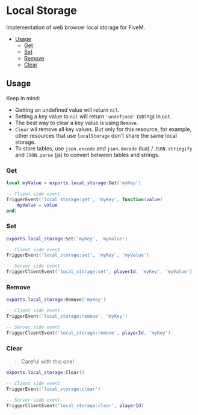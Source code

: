 # Local Storage

Implementation of web browser local storage for FiveM.

- [Usage](#usage)
  - [Get](#get)
  - [Set](#set)
  - [Remove](#remove)
  - [Clear](#clear)

## Usage

Keep in mind:

- Getting an undefined value will return `nil`.
- Setting a key value to `nil` will return `'undefined'` (string) in `Get`.
- The best way to clear a key value is using `Remove`.
- `Clear` wil remove all key values. But only for this resource, for example, other resources that use `localStorage` don't share the same local storage.
- To store tables, use `json.encode` and `json.decode` (lua) / `JSON.stringify` and `JSON.parse` (js) to convert between tables and strings.

### Get

```lua
local myValue = exports.local_storage:Get('myKey')

-- Client side event
TriggerEvent('local_storage:get', 'myKey', function(value)
    myValue = value
end)
```

### Set

```lua
exports.local_storage:Set('myKey', 'myValue')

-- Client side event
TriggerEvent('local_storage:set', 'myKey', 'myValue')

-- Server side event
TriggerClientEvent('local_storage:set', playerId, 'myKey', 'myValue')
```

### Remove

```lua
exports.local_storage:Remove('myKey')

-- Client side event
TriggerEvent('local_storage:remove', 'myKey')

-- Server side event
TriggerClientEvent('local_storage:remove', playerId, 'myKey')
```

### Clear

> Careful with this one!

```lua
exports.local_storage:Clear()

-- Client side event
TriggerEvent('local_storage:clear')

-- Server side event
TriggerClientEvent('local_storage:clear', playerId)
```
